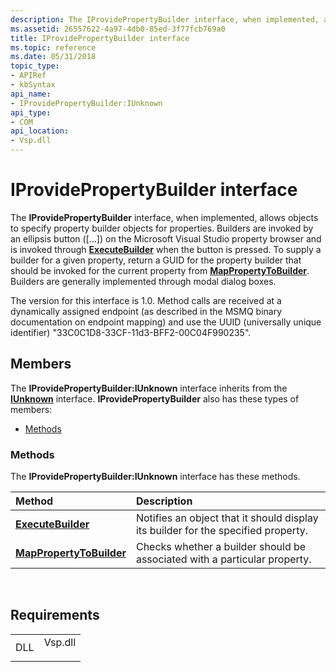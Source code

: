 ```yaml
---
description: The IProvidePropertyBuilder interface, when implemented, allows objects to specify property builder objects for properties.
ms.assetid: 26557622-4a97-4db0-85ed-3f77fcb769a0
title: IProvidePropertyBuilder interface
ms.topic: reference
ms.date: 05/31/2018
topic_type: 
- APIRef
- kbSyntax
api_name: 
- IProvidePropertyBuilder:IUnknown
api_type: 
- COM
api_location: 
- Vsp.dll
---
```


# IProvidePropertyBuilder interface

The **IProvidePropertyBuilder** interface, when implemented, allows objects to specify property builder objects for properties. Builders are invoked by an ellipsis button (\[...\]) on the Microsoft Visual Studio property browser and is invoked through [**ExecuteBuilder**](iprovidepropertybuilder-executebuilder.md) when the button is pressed. To supply a builder for a given property, return a GUID for the property builder that should be invoked for the current property from [**MapPropertyToBuilder**](iprovidepropertybuilder-mappropertytobuilder.md). Builders are generally implemented through modal dialog boxes.

The version for this interface is 1.0. Method calls are received at a dynamically assigned endpoint (as described in the MSMQ binary documentation on endpoint mapping) and use the UUID (universally unique identifier) "33C0C1D8-33CF-11d3-BFF2-00C04F990235".

## Members

The **IProvidePropertyBuilder:IUnknown** interface inherits from the [**IUnknown**](/windows/win32/api/unknwn/nn-unknwn-iunknown) interface. **IProvidePropertyBuilder** also has these types of members:

-   [Methods](#methods)

### Methods

The **IProvidePropertyBuilder:IUnknown** interface has these methods.



| Method                                                                       | Description                                                                                  |
|:-----------------------------------------------------------------------------|:---------------------------------------------------------------------------------------------|
| [**ExecuteBuilder**](iprovidepropertybuilder-executebuilder.md)             | Notifies an object that it should display its builder for the specified property.<br/> |
| [**MapPropertyToBuilder**](iprovidepropertybuilder-mappropertytobuilder.md) | Checks whether a builder should be associated with a particular property.<br/>         |



 

## Requirements



|                |                                                                                    |
|----------------|------------------------------------------------------------------------------------|
| DLL<br/> | <dl> <dt>Vsp.dll</dt> </dl> |



 

 
